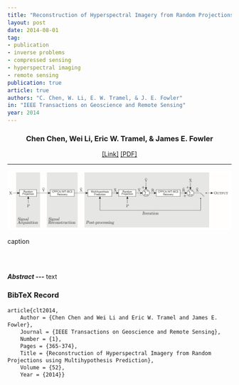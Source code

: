 ```yaml
---
title: "Reconstruction of Hyperspectral Imagery from Random Projections using Multihypothesis Prediction"
layout: post
date: 2014-08-01
tag: 
- publication
- inverse problems
- compressed sensing
- hyperspectral imaging
- remote sensing
publication: true
article: true
authors: "C. Chen, W. Li, E. W. Tramel, & J. E. Fowler"
in: "IEEE Transactions on Geoscience and Remote Sensing"
year: 2014
---
```


<div align="center">
<h3>Chen Chen, Wei Li, Eric W. Tramel, & James E. Fowler</h3>
<a href="http://">[Link]</a>
<a href="http://">[PDF]</a>
</div>

- - -

![Main Figure](/assets/images/clt2014.png)
<figcaption class="caption">
caption
</figcaption>

<br><br>

***Abstract ---*** text

### BibTeX Record
```
article{clt2014,
    Author = {Chen Chen and Wei Li and Eric W. Tramel and James E. Fowler},
    Journal = {IEEE Transactions on Geoscience and Remote Sensing},
    Number = {1},
    Pages = {365-374},
    Title = {Reconstruction of Hyperspectral Imagery from Random Projections using Multihypothesis Prediction},
    Volume = {52},
    Year = {2014}}
```